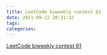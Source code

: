 ```yaml
---
title: LeetCode biweekly contest 61
date: 2021-09-22 20:31:32
tags:
categories:
---
```


[LeetCode biweekly contest 61](https://leetcode.com/contest/biweekly-contest-61)